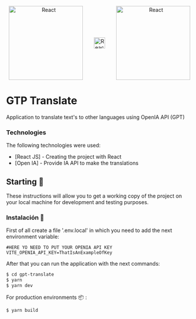 <p align="center" style="display:flex; justify-content:center; align-items: center;">
  <a href="http://nestjs.com/" target="blank"><img src="https://upload.wikimedia.org/wikipedia/commons/thumb/a/a7/React-icon.svg/539px-React-icon.svg.png" width="200" alt="React" /></a>
  <a href="http://nestjs.com/" style="margin: 30px;" target="blank"><img src="https://cdn.freebiesupply.com/logos/large/2x/ampersand-logo-black-and-white.png" width="30" alt="React" /></a>
  <a href="https://openai.com/" target="blank"><img src="https://static-00.iconduck.com/assets.00/openai-icon-505x512-pr6amibw.png" width="200" alt="React" /></a>
</p>

# GTP Translate

Application to translate text's to other languages using OpenIA API (GPT)

### Technologies

The following technologies were used:

* [React JS] - Creating the project with React
* [Open IA] - Provide IA API to make the translations

## Starting 🚀

These instructions will allow you to get a working copy of the project on your local machine for development and testing purposes.

### Instalación 🔧
First of all create a file '.env.local' in which you need to add the next environment variable:

```SH
#HERE YO NEED TO PUT YOUR OPENIA API KEY
VITE_OPENIA_API_KEY=ThatIsAnExampleOfKey

```

After that you can run the application with the next commands:

```sh
$ cd gpt-translate
$ yarn
$ yarn dev
```

For production environments 📦 :

```sh
$ yarn build
```
